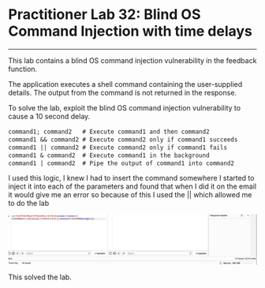 # Practitioner Lab 32: Blind OS Command Injection with time delays

---

This lab contains a blind OS command injection vulnerability in the feedback function.

The application executes a shell command containing the user-supplied details. The output from the command is not returned in the response.

To solve the lab, exploit the blind OS command injection vulnerability to cause a 10 second delay.

```
command1; command2   # Execute command1 and then command2
command1 && command2 # Execute command2 only if command1 succeeds
command1 || command2 # Execute command2 only if command1 fails
command1 & command2  # Execute command1 in the background
command1 | command2  # Pipe the output of command1 into command2
```

I used this logic, I knew I had to insert the command somewhere I started to inject it into each of the parameters and found that when I did it on the email it would give me an error so because of this I used the || which allowed me to do the lab

![Untitled](Practitioner%20Lab%2032%20Blind%20OS%20Command%20Injection%20wit%20743cf43456604f51bdbb91c3fd7df223/Untitled.png)

This solved the lab.